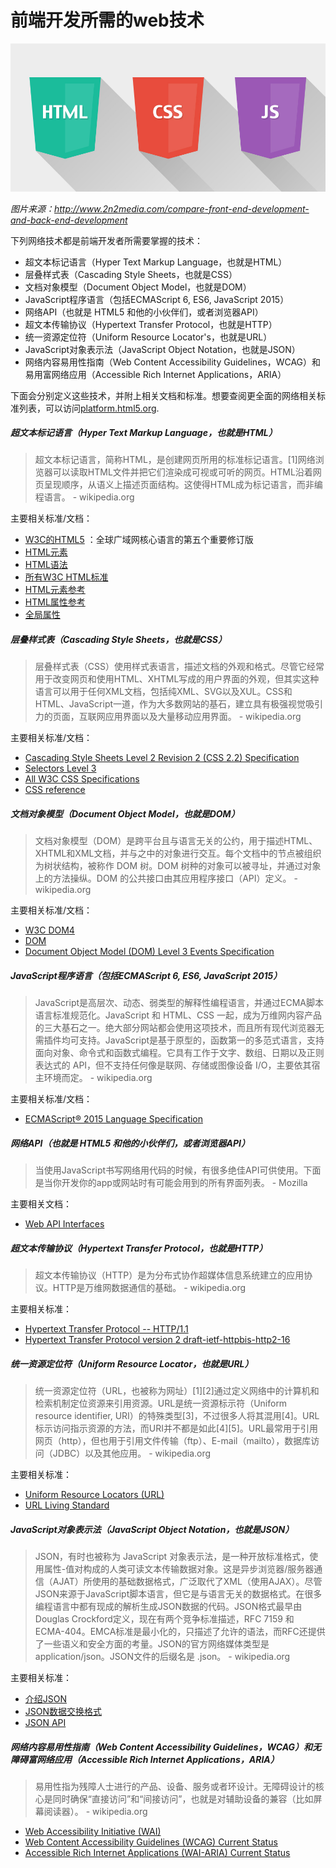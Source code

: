 # 前端开发所需的web技术

![](../images/web-tech-employed.jpg "http://www.2n2media.com/compare-front-end-development-and-back-end-development")

<cite> 图片来源：<a href="http://www.2n2media.com/compare-front-end-development-and-back-end-development">http://www.2n2media.com/compare-front-end-development-and-back-end-development</a> </cite>

下列网络技术都是前端开发者所需要掌握的技术：

* 超文本标记语言（Hyper Text Markup Language，也就是HTML）
* 层叠样式表（Cascading Style Sheets，也就是CSS）
* 文档对象模型（Document Object Model，也就是DOM）
* JavaScript程序语言（包括ECMAScript 6, ES6, JavaScript 2015）
* 网络API（也就是 HTML5 和他的小伙伴们，或者浏览器API）
* 超文本传输协议（Hypertext Transfer Protocol，也就是HTTP）
* 统一资源定位符（Uniform Resource Locator's，也就是URL）
* JavaScript对象表示法（JavaScript Object Notation，也就是JSON）
* 网络内容易用性指南（Web Content Accessibility Guidelines，WCAG）和易用富网络应用（Accessible Rich Internet Applications，ARIA）

下面会分别定义这些技术，并附上相关文档和标准。想要查阅更全面的网络相关标准列表，可以访问[platform.html5.org](https://platform.html5.org/).

##### 超文本标记语言（Hyper Text Markup Language，也就是HTML）

> 超文本标记语言，简称HTML，是创建网页所用的标准标记语言。[1]网络浏览器可以读取HTML文件并把它们渲染成可视或可听的网页。HTML沿着网页呈现顺序，从语义上描述页面结构。这使得HTML成为标记语言，而非编程语言。 - wikipedia.org

主要相关标准/文档：

* [W3C的HTML5](http://www.w3.org/TR/html5/) ：全球广域网核心语言的第五个重要修订版
* [HTML元素](https://html.spec.whatwg.org/multipage/semantics.html#semantics)
* [HTML语法](https://html.spec.whatwg.org/multipage/syntax.html#syntax)
* [所有W3C HTML标准](http://www.w3.org/standards/techs/html#w3c_all)
* [HTML元素参考](https://developer.mozilla.org/en-US/docs/Web/HTML/Element)
* [HTML属性参考](https://developer.mozilla.org/en-US/docs/Web/HTML/Attributes)
* [全局属性](https://developer.mozilla.org/en-US/docs/Web/HTML/Global_attributes)

##### 层叠样式表（Cascading Style Sheets，也就是CSS）

> 层叠样式表（CSS）使用样式表语言，描述文档的外观和格式。尽管它经常用于改变网页和使用HTML、XHTML写成的用户界面的外观，但其实这种语言可以用于任何XML文档，包括纯XML、SVG以及XUL。CSS和HTML、JavaScript一道，作为大多数网站的基石，建立具有极强视觉吸引力的页面，互联网应用界面以及大量移动应用界面。 - wikipedia.org

主要相关标准/文档：

* [Cascading Style Sheets Level 2 Revision 2 (CSS 2.2) Specification](https://drafts.csswg.org/css2/)
* [Selectors Level 3](http://www.w3.org/TR/css3-selectors/)
* [All W3C CSS Specifications](http://www.w3.org/Style/CSS/current-work#roadmap)
* [CSS reference](https://developer.mozilla.org/en-US/docs/Web/CSS/Reference)

##### 文档对象模型（Document Object Model，也就是DOM）

> 文档对象模型（DOM）是跨平台且与语言无关的公约，用于描述HTML、XHTML和XML文档，并与之中的对象进行交互。每个文档中的节点被组织为树状结构，被称作 DOM 树。DOM 树种的对象可以被寻址，并通过对象上的方法操纵。DOM 的公共接口由其应用程序接口（API）定义。 - wikipedia.org

主要相关标准/文档：

* [W3C DOM4](http://www.w3.org/TR/2014/WD-dom-20140204/)
* [DOM](https://dom.spec.whatwg.org/)
* [Document Object Model (DOM) Level 3 Events Specification](http://www.w3.org/TR/2013/WD-DOM-Level-3-Events-20131105/)

##### JavaScript程序语言（包括ECMAScript 6, ES6, JavaScript 2015）

> JavaScript是高层次、动态、弱类型的解释性编程语言，并通过ECMA脚本语言标准规范化。JavaScript 和 HTML、CSS 一起，成为万维网内容产品的三大基石之一。绝大部分网站都会使用这项技术，而且所有现代浏览器无需插件均可支持。JavaScript是基于原型的，函数第一的多范式语言，支持面向对象、命令式和函数式编程。它具有工作于文字、数组、日期以及正则表达式的 API，但不支持任何像是联网、存储或图像设备 I/O，主要依其宿主环境而定。 - wikipedia.org

主要相关标准/文档：

* [ECMAScript® 2015 Language Specification](http://www.ecma-international.org/ecma-262/6.0/)

##### 网络API（也就是 HTML5 和他的小伙伴们，或者浏览器API）

> 当使用JavaScript书写网络用代码的时候，有很多绝佳API可供使用。下面是当你开发你的app或网站时有可能会用到的所有界面列表。 - Mozilla

主要相关文档：

* [Web API Interfaces](https://developer.mozilla.org/en-US/docs/Web/API)

##### 超文本传输协议（Hypertext Transfer Protocol，也就是HTTP）

> 超文本传输协议（HTTP）是为分布式协作超媒体信息系统建立的应用协议。HTTP是万维网数据通信的基础。 - wikipedia.org

主要相关标准：

* [Hypertext Transfer Protocol -- HTTP/1.1](https://tools.ietf.org/html/rfc2616)
* [Hypertext Transfer Protocol version 2 draft-ietf-httpbis-http2-16](https://tools.ietf.org/html/draft-ietf-httpbis-http2-16)

##### 统一资源定位符（Uniform Resource Locator，也就是URL）

> 统一资源定位符（URL，也被称为网址）[1][2]通过定义网络中的计算机和检索机制定位资源来引用资源。URL是统一资源标示符（Uniform resource identifier, URI）的特殊类型[3]，不过很多人将其混用[4]。URL标示访问指示资源的方法，而URI并不都是如此[4][5]。URL最常用于引用网页（http），但也用于引用文件传输（ftp）、E-mail（mailto），数据库访问（JDBC）以及其他应用。 - wikipedia.org

主要相关标准：

* [Uniform Resource Locators (URL)](http://www.w3.org/Addressing/URL/url-spec.txt)
* [URL Living Standard](https://url.spec.whatwg.org/)

##### JavaScript对象表示法（JavaScript Object Notation，也就是JSON）

> JSON，有时也被称为 JavaScript 对象表示法，是一种开放标准格式，使用属性-值对构成的人类可读文本传输数据对象。这是异步浏览器/服务器通信（AJAT）所使用的基础数据格式，广泛取代了XML（使用AJAX）。尽管JSON来源于JavaScript脚本语言，但它是与语言无关的数据格式。在很多编程语言中都有现成的解析生成JSON数据的代码。JSON格式最早由Douglas Crockford定义，现在有两个竞争标准描述，RFC 7159 和 ECMA-404。EMCA标准是最小化的，只描述了允许的语法，而RFC还提供了一些语义和安全方面的考量。JSON的官方网络媒体类型是 application/json。JSON文件的后缀名是 .json。 - wikipedia.org

主要相关标准：

* [介绍JSON](http://json.org/)
* [JSON数据交换格式](http://www.ecma-international.org/publications/files/ECMA-ST/ECMA-404.pdf)
* [JSON API](http://jsonapi.org/)

##### 网络内容易用性指南（Web Content Accessibility Guidelines，WCAG）和无障碍富网络应用（Accessible Rich Internet Applications，ARIA）

> 易用性指为残障人士进行的产品、设备、服务或者环设计。无障碍设计的核心是同时确保“直接访问”和“间接访问”，也就是对辅助设备的兼容（比如屏幕阅读器）。 - wikipedia.org

* [Web Accessibility Initiative (WAI)](http://www.w3.org/WAI/)
* [Web Content Accessibility Guidelines (WCAG) Current Status](http://www.w3.org/standards/techs/wcag#w3c_all)
* [Accessible Rich Internet Applications (WAI-ARIA) Current Status](http://www.w3.org/standards/techs/aria#w3c_all)


